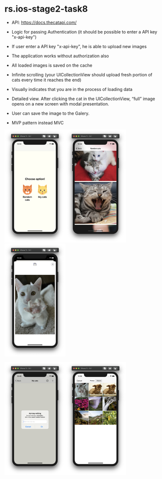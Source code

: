 # rs.ios-stage2-task8

- API: https://docs.thecatapi.com/ 

- Logic for passing Authentication (it should be possible to enter a API key "x-api-key")
- If user enter a API key "x-api-key", he is able to upload new images
- The application works without authorization also
- All loaded images is saved on the cache
- Infinite scrolling (your UICollectionView should upload fresh portion of cats every time it reaches the end)
- Visually indicates that you are in the process of loading data
- Detailed view. After clicking the cat in the UICollectionView, “full” image opens on a new screen with modal presentation.
- User can save the image to the Galery.
- MVP pattern instead MVC


<img src="https://github.com/gurachevskaya/rs.ios-stage2-task8/blob/main/RSSchool_8/Images/Снимок%20экрана%202020-11-04%20в%2000.03.24.png?raw=true" width="200"><img src="https://github.com/gurachevskaya/rs.ios-stage2-task8/blob/main/RSSchool_8/Images/Снимок%20экрана%202020-11-03%20в%2022.44.39.png?raw=true" width="200"><img src="https://github.com/gurachevskaya/rs.ios-stage2-task8/blob/main/RSSchool_8/Images/Снимок%20экрана%202020-11-03%20в%2022.44.54.png?raw=true" width="200">

<img src="https://github.com/gurachevskaya/rs.ios-stage2-task8/blob/main/RSSchool_8/Images/Снимок%20экрана%202020-11-03%20в%2022.45.12.png?raw=true" width="200"><img src="https://github.com/gurachevskaya/rs.ios-stage2-task8/blob/main/RSSchool_8/Images/Снимок%20экрана%202020-11-03%20в%2023.58.28.png?raw=true" width="200">

